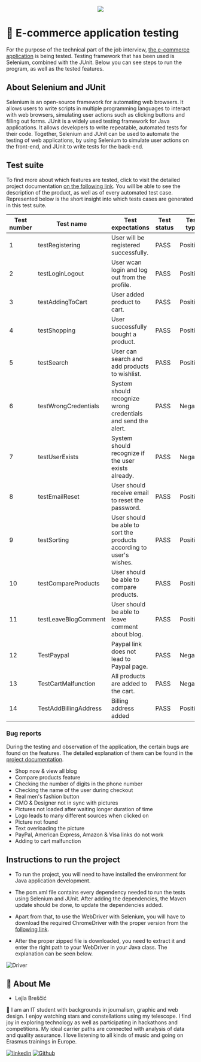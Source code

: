 <p align="center">
  <img src="https://media.tenor.com/cI3eAVLXj48AAAAC/hello-world.gif" />


  

# 🔗 E-commerce application testing
For the purpose of the technical part of the job interview, [the e-commerce application](https://shop.demoqa.com/) is being tested. Testing framework that has been used is Selenium, combined with the JUnit. Below you can see steps to run the program, as well as the tested features. 
## About Selenium and JUnit
Selenium is an open-source framework for automating web browsers. It allows users to write scripts in multiple programming languages to interact with web browsers, simulating user actions such as clicking buttons and filling out forms. JUnit is a widely used testing framework for Java applications. It allows developers to write repeatable, automated tests for their code. Together, Selenium and JUnit can be used to automate the testing of web applications, by using Selenium to simulate user actions on the front-end, and JUnit to write tests for the back-end.
## Test suite
To find more about which features are tested, click to visit the detailed project
documentation [on the following link](https://drive.google.com/drive/folders/1MDl8HWSn33nP5kmHbFEPQ8tgAe8rVJcH?usp=sharing).
You will be able to see the description of the product, as well as of every automated test case. Represented below is the short insight into which tests cases are generated in this test suite. 


Test number | Test name |Test expectations  | Test status | Test type |
--- | --- | --- | --- |--- |
1 | testRegistering | User will be registered successfully. | PASS | Positive  |
2 | testLoginLogout | User wcan login and log out from the profile. | PASS  | Positive |
3 | testAddingToCart | User added product to cart. | PASS  | Positive |
4 | testShopping | User successfully bought a product. | PASS | Positive
5 |testSearch | User can search and add products to wishlist.| PASS | Positive
6 | testWrongCredentials |System should recognize wrong credentials and send the alert. | PASS | Negative
7 | testUserExists | System should recognize if the user exists already. |PASS | Negative 
8 | testEmailReset | User should receive email to reset the password. | PASS | Positive
9 | testSorting | User should be able to sort the products according to user's wishes. | PASS | Positive
10 | testCompareProducts | User should be able to compare products. | PASS | Positive
11 | testLeaveBlogComment | User should be able to leave comment about blog. | PASS |Positive
12 | TestPaypal | Paypal link does not lead to Paypal page. | PASS | Negative
13 |TestCartMalfunction | All products are added to the cart. | PASS | Negative
14 | TestAddBillingAddress | Billing address added | PASS | Positive

### Bug reports
During the testing and observation of the application, the certain bugs are found on the features. The detailed explanation of them can be found in the [project documentation](https://drive.google.com/drive/folders/1MDl8HWSn33nP5kmHbFEPQ8tgAe8rVJcH?usp=sharing). 
- Shop now & view all blog 
- Compare products feature
- Checking the number of digits in the phone number
- Checking the name of the user during checkout
- Real men's fashion button
- CMO & Designer not in sync with pictures 
- Pictures not loaded after waiting longer duration of time
- Logo leads to many different sources when clicked on
- Picture not found 
- Text overloading the picture
- PayPal, American Express, Amazon & Visa links do not work
- Adding to cart malfunction




## Instructions to run the project
- To run the project, you will need to have installed the environment for Java application development. 

- The pom.xml file contains every dependency needed to run the tests using Selenium and JUnit. After adding the dependencies, the Maven update should be done, to update the dependencies added.
- Apart from that, to use the WebDriver with Selenium, you will have to download the required ChromeDriver with the proper version from the [following link](https://chromedriver.chromium.org/downloads). 
- After the proper zipped file is downloaded, you need to extract it and enter the right path to your WebDriver in your Java class. The explanation can be seen below. 

![Driver](https://static.javatpoint.com/tutorial/selenium/images/selenium-webdriver-first-test-case12.png)

## 🚀 About Me
- Lejla Breščić

🔗 I am an IT student with backgrounds in journalism, graphic and web design. I
enjoy watching stars and constellations using my telescope. I find joy in
exploring technology as well as participating in hackathons and
competitions. My ideal carrier paths are connected with analysis of data and quality assurance.
I love listening to all kinds of music and going on Erasmus
trainings in Europe.

[![linkedin](https://img.shields.io/badge/linkedin-0A66C2?style=for-the-badge&logo=linkedin&logoColor=white)](https://www.linkedin.com/in/lejlabrescic/)
[![Github](https://camo.githubusercontent.com/b2d1ae072c968dbeaf2232f0e1071ae5a7b218b11caec1ae5c69c10ef370a3cc/68747470733a2f2f696d672e736869656c64732e696f2f62616467652f6769746875622d2532333234323932652e7376673f267374796c653d666f722d7468652d6261646765266c6f676f3d676974687562266c6f676f436f6c6f723d7768697465)](https://github.com/lejlabrescic)
